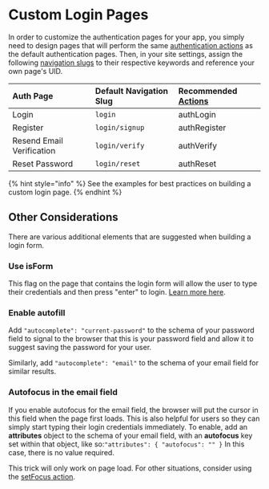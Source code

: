 # Custom Login Pages

In order to customize the authentication pages for your app, you simply need to design pages that will perform the same [authentication actions](../actions-processor/authentication-actions.md) as the default authentication pages. Then, in your site settings, assign the following [navigation slugs](../site-settings/navigationoverview.md) to their respective keywords and reference your own page's UID.

| Auth Page | Default Navigation Slug | Recommended [Actions](../actions-processor/authentication-actions.md) |
| :--- | :--- | :--- |
| Login | `login` | authLogin |
| Register | `login/signup` | authRegister |
| Resend Email Verification | `login/verify` | authVerify |
| Reset Password | `login/reset` | authReset |

{% hint style="info" %}
See the examples for best practices on building a custom login page.
{% endhint %}

## Other Considerations

There are various additional elements that are suggested when building a login form.

### Use isForm

This flag on the page that contains the login form will allow the user to type their credentials and then press "enter" to login. [Learn more here](../form-settings/misc-page-settings.md#isform).

### Enable autofill

Add `"autocomplete": "current-password"` to the schema of your password field to signal to the browser that this is your password field and allow it to suggest saving the password for your user.

Similarly, add `"autocomplete": "email"` to the schema of your email field for similar results.

### Autofocus in the email field

If you enable autofocus for the email field, the browser will put the cursor in this field when the page first loads. This is also helpful for users so they can simply start typing their login credentials immediately. To enable, add an **attributes** object to the schema of your email field, with an **autofocus** key set within that object, like so:`"attributes": { "autofocus": "" }` In this case, there is no value required.

This trick will only work on page load. For other situations, consider using the [setFocus action](../actions-processor/actions_overview/setfocus.md).

